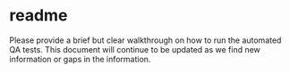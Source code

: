 # readme
Please provide a brief but clear walkthrough on how to run the automated QA tests. 
This document will continue to be updated as we find new information or gaps in the information.
